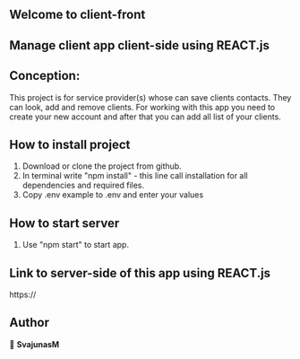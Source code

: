 ## Welcome to client-front

## Manage client app client-side using REACT.js

## Conception:

This project is for service provider(s) whose can save clients contacts.
They can look, add and remove clients.
For working with this app you need to create your new account and after that you can add all list of your clients.

## How to install project

1. Download or clone the project from github.
2. In terminal write "npm install" - this line call installation for all dependencies and required files.
3. Copy .env example to .env and enter your values

## How to start server

1. Use "npm start" to start app.

## Link to server-side of this app using REACT.js

https://

## Author

👤 **SvajunasM**
